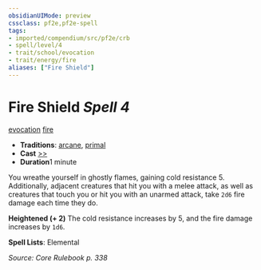 ```yaml
---
obsidianUIMode: preview
cssclass: pf2e,pf2e-spell
tags:
- imported/compendium/src/pf2e/crb
- spell/level/4
- trait/school/evocation
- trait/energy/fire
aliases: ["Fire Shield"]
---
```

# Fire Shield *Spell 4*   
[evocation](evocation.md)  [fire](fire.md)  

- **Traditions**: [arcane](arcane.md), [primal](primal.md)
- **Cast** [>>](chapter-9-playing-the-game.md#Actions "Two-Action") 
- **Duration**1 minute

You wreathe yourself in ghostly flames, gaining cold resistance 5. Additionally, adjacent creatures that hit you with a melee attack, as well as creatures that touch you or hit you with an unarmed attack, take `2d6` fire damage each time they do.

**Heightened (+ 2)** The cold resistance increases by 5, and the fire damage increases by `1d6`.

**Spell Lists**: Elemental

*Source: Core Rulebook p. 338*